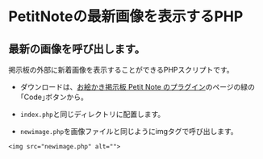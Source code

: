 # PetitNoteの最新画像を表示するPHP
## 最新の画像を呼び出します。

掲示板の外部に新着画像を表示することができるPHPスクリプトです。    
- ダウンロードは、[お絵かき掲示板 Petit Note のプラグイン](https://github.com/satopian/PetitNote_plugin)のページの緑の｢Code｣ボタンから。  

- `index.php`と同じディレクトリに配置します。
- `newimage.php`を画像ファイルと同じようにimgタグで呼び出します。

`<img src="newimage.php" alt="">`
